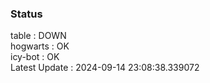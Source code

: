 ### Status


table : DOWN  
hogwarts : OK  
icy-bot : OK  
Latest Update : 2024-09-14 23:08:38.339072

